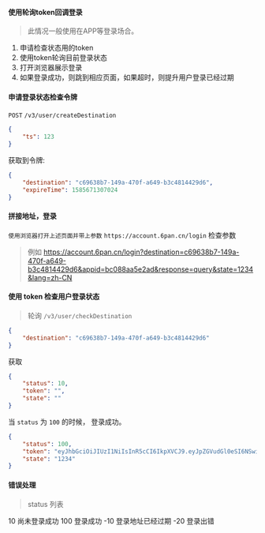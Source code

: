 #### 使用轮询token回调登录

> 此情况一般使用在APP等登录场合。

1. 申请检查状态用的token
2. 使用token轮询目前登录状态
3. 打开浏览器展示登录
4. 如果登录成功，则跳到相应页面，如果超时，则提升用户登录已经过期

#### 申请登录状态检查令牌

```POST``` ```/v3/user/createDestination```

```json
{
	"ts": 123
}
```

获取到令牌:

```json
{
    "destination": "c69638b7-149a-470f-a649-b3c4814429d6",
    "expireTime": 1585671307024
}
```

#### 拼接地址，登录

```使用浏览器打开上述页面并带上参数``` ```https://account.6pan.cn/login``` 检查参数 
> 例如 https://account.6pan.cn/login?destination=c69638b7-149a-470f-a649-b3c4814429d6&appid=bc088aa5e2ad&response=query&state=1234&lang=zh-CN


#### 使用 token 检查用户登录状态
>  轮询 ```/v3/user/checkDestination```
```json
{
	"destination": "c69638b7-149a-470f-a649-b3c4814429d6"
}
```
获取
```json
{
    "status": 10,
    "token": "",
    "state": ""
}
```

当 ```status``` 为 ```100``` 的时候， 登录成功。

```json
{
    "status": 100,
    "token": "eyJhbGciOiJIUzI1NiIsInR5cCI6IkpXVCJ9.eyJpZGVudGl0eSI6NSwibmFtZSI6Inp6emhyIiwidmVyc2lvbiI6Miwic3NpZCI6IjU1NDE4NTk5LTRkY2MtNDEwNS04ZDdmLTAyZjVlNGI4ODBhZiIsImRldmljZSI6Ik1hYyBPUyBDaHJvbWUgODAuMC4zOTg3LjE0OSIsInBlcm1pc3Npb24iOjMsInNpZ25UaW1lIjoxNTg1NjcwNjI1MjgwLCJsb2dpblRpbWUiOjE1ODU2NzA2MjUyNzAsImxvZ2luQWRkciI6IjE3MS40My4xNDYuNzEiLCJpYXQiOjE1ODU2NzA2MjUsImV4cCI6MTU4ODI2MjYyNX0.Uy-nCicqNDBm1-jSUB_jtWCEOKQrSYYP74eY18YvgKo",
    "state": "1234"
}
```

#### 错误处理

> status 列表

10 尚未登录成功
100 登录成功
-10 登录地址已经过期
-20 登录出错


